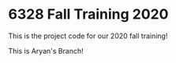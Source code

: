 # 6328 Fall Training 2020

This is the project code for our 2020 fall training!

This is Aryan's Branch!